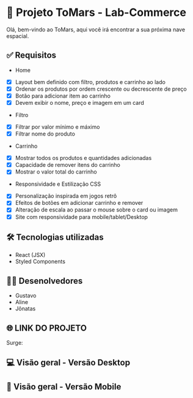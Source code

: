 # 🚀 Projeto ToMars - Lab-Commerce 
Olá, bem-vindo ao ToMars, aqui você irá encontrar a sua próxima nave espacial.

## ✅ Requisitos

- Home
- [x] Layout bem definido com filtro, produtos e carrinho ao lado
- [x] Ordenar os produtos por ordem crescente ou decrescente de preço
- [x] Botão para adicionar item ao carrinho
- [x] Devem exibir o nome, preço e imagem em um card

- Filtro
- [x] Filtrar por valor mínimo e máximo
- [x] Filtrar nome do produto

- Carrinho
- [x] Mostrar todos os produtos e quantidades adicionadas
- [x] Capacidade de remover itens do carrinho
- [x] Mostrar o valor total do carrinho

- Responsividade e Estilização CSS
- [x] Personalização inspirada em jogos retrô
- [x] Efeitos de botões em adicionar carrinho e remover
- [x] Alteração de escala ao passar o mouse sobre o card ou imagem
- [x]  Site com responsividade para mobile/tablet/Desktop

## 🛠 Tecnologias utilizadas
- React (JSX)
- Styled Components  

## 👨‍🚀 Desenolvedores
- Gustavo 
- Aline
- Jônatas 

## 🌐 LINK DO PROJETO
Surge: 

## 💻 Visão geral - Versão Desktop

## 📲 Visão geral - Versão Mobile



